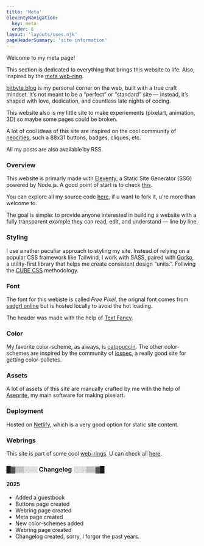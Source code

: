 ```yaml
---
title: 'Meta'
eleventyNavigation:
  key: meta
  order: 6
layout: 'layouts/uses.njk'
pageHeaderSummary: 'site information'
---
```


Welcome to my meta page!

This section is dedicated to everything that brings this website to life.
Also, inspired by the [meta web-ring](https://meta-ring.hedy.dev).


[bitbyte.blog](https://www.bitbyte.blog) is my personal corner on the web, built with a true craft mindset. It’s not meant to be a “perfect” or “standard” site — instead, it’s shaped with love, dedication, and countless late nights of coding.

This website also is my little site to make experiements (pixelart, animation, 3D) so maybe some pages could be broken.

A lot of cool ideas of this site are inspired on the cool community of [neocities](https://neocities.org/), such a 88x31 buttons, badges, cliques, etc.

All my posts are also available by RSS.


### Overview

This website is primarly made with [Eleventy](https://www.11ty.dev/), a Static Site Generator (SSG) powered by Node.js. A good point of start is to check [this](https://www.zachleat.com/web/eleventy-tutorial-level-1/).

You can explore all my source code [here](), if u want to fork it, u're more than welcome to.

The goal is simple: to provide anyone interested in building a website with a fully transparent example they can read, edit, and understand — line by line.


### Styling

I use a rather peculiar approach to styling my site. Instead of relying on a popular CSS framework like Tailwind, I work with SASS, paired with [Gorko](https://github.com/Andy-set-studio/gorko), a utility-first library that helps me create consistent design “units.”. Follwing the [CUBE CSS](https://cube.fyi/) methodology.

### Font
The font for this webiste is called _Free Pixel_, the orignal font comes from [sadgrl online](https://sadgrl.online/) but is hosted locally to avoid the hot loading.

The header was made with the help of [Text Fancy](https://textfancy.com/text-art/).

### Color
My favorite color-scheme, as always, is [catppuccin](https://catppuccin.com/). The other color-schemes are inspired by the community of [lospec](https://lospec.com/), a really good site for getting color-palletes.


### Assets
A lot of assets of this site are manually crafted by me with the help of [Aseprite](https://www.aseprite.org/), my main software for making pixelart.

### Deployment
Hosted on [Netlify](https://www.netlify.com), which is a very good option for static site content.

### Webrings
This site is part of some cool [web-rings](https://en.wikipedia.org/wiki/Webring).
U can check all [here](https://www.bitbyte.blog/webrings).


### █▓▒▒░░░ Changelog ░░░▒▒▓█

#### 2025

- Added a guestbook
- Buttons page created
- Webring page created
- Meta page created
- New color-schemes added
- Webring page created
- Changelog created, sorry, I forgor the past years.

